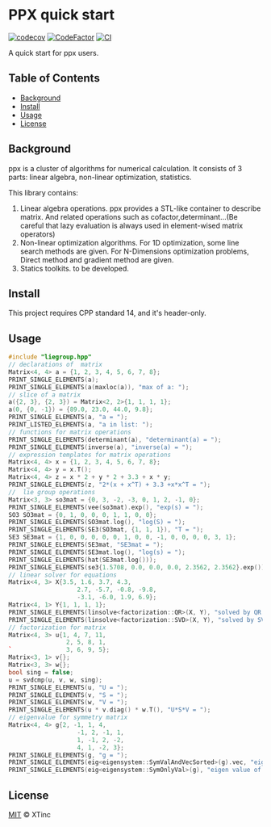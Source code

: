# PPX quick start

[![codecov](https://codecov.io/github/Xtinc/matrix/branch/master/graph/badge.svg?token=VVGCGPHZ2W)](https://codecov.io/github/Xtinc/matrix)
[![CodeFactor](https://www.codefactor.io/repository/github/xtinc/matrix/badge)](https://www.codefactor.io/repository/github/xtinc/matrix)
[![CI](https://github.com/Xtinc/matrix/actions/workflows/main.yml/badge.svg)](https://github.com/Xtinc/matrix/actions/workflows/matrix.yml)

A quick start for ppx users.

## Table of Contents

- [Background](#background)
- [Install](#install)
- [Usage](#usage)
- [License](#license)

## Background

ppx is a cluster of algorithms for numerical calculation. It consists of 3 parts: linear algebra, non-linear optimization, statistics.

This library contains:

1. Linear algebra operations. ppx provides a STL-like container to describe matrix. And related operations such as cofactor,determinant...(Be careful that lazy evaluation is always used in element-wised matrix operators)
2. Non-linear optimization algorithms. For 1D optimization, some line search methods are given.
For N-Dimensions optimization problems, Direct method and gradient method are given.  
3. Statics toolkits. to be developed.

## Install

This project requires CPP standard 14, and it's header-only.

## Usage

```cpp
#include "liegroup.hpp"
// declarations of  matrix
Matrix<4, 4> a = {1, 2, 3, 4, 5, 6, 7, 8};
PRINT_SINGLE_ELEMENTS(a);
PRINT_SINGLE_ELEMENTS(a(maxloc(a)), "max of a: ");
// slice of a matrix
a({2, 3}, {2, 3}) = Matrix<2, 2>{1, 1, 1, 1};
a(0, {0, -1}) = {89.0, 23.0, 44.0, 9.8};
PRINT_SINGLE_ELEMENTS(a, "a = ");
PRINT_LISTED_ELEMENTS(a, "a in list: ");
// functions for matrix operations
PRINT_SINGLE_ELEMENTS(determinant(a), "determinant(a) = ");
PRINT_SINGLE_ELEMENTS(inverse(a), "inverse(a) = ");
// expression templates for matrix operations
Matrix<4, 4> x = {1, 2, 3, 4, 5, 6, 7, 8};
Matrix<4, 4> y = x.T();
Matrix<4, 4> z = x * 2 + y * 2 + 3.3 + x * y;
PRINT_SINGLE_ELEMENTS(z, "2*(x + x^T) + 3.3 +x*x^T = ");
//  lie group operations
Matrix<3, 3> so3mat = {0, 3, -2, -3, 0, 1, 2, -1, 0};
PRINT_SINGLE_ELEMENTS(vee(so3mat).exp(), "exp(s) = ");
SO3 SO3mat = {0, 1, 0, 0, 0, 1, 1, 0, 0};
PRINT_SINGLE_ELEMENTS(SO3mat.log(), "log(S) = ");
PRINT_SINGLE_ELEMENTS(SE3(SO3mat, {1, 1, 1}), "T = ");
SE3 SE3mat = {1, 0, 0, 0, 0, 0, 1, 0, 0, -1, 0, 0, 0, 0, 3, 1};
PRINT_SINGLE_ELEMENTS(SE3mat, "SE3mat = ");
PRINT_SINGLE_ELEMENTS(SE3mat.log(), "log(s) = ");
PRINT_SINGLE_ELEMENTS(hat(SE3mat.log()));
PRINT_SINGLE_ELEMENTS(se3{1.5708, 0.0, 0.0, 0.0, 2.3562, 2.3562}.exp());
// linear solver for equations
Matrix<4, 3> X{3.5, 1.6, 3.7, 4.3,
                   2.7, -5.7, -0.8, -9.8,
                   -3.1, -6.0, 1.9, 6.9};
Matrix<4, 1> Y{1, 1, 1, 1};
PRINT_SINGLE_ELEMENTS(linsolve<factorization::QR>(X, Y), "solved by QR = ");
PRINT_SINGLE_ELEMENTS(linsolve<factorization::SVD>(X, Y), "solved by SVD = ");
// factorization for matrix
Matrix<4, 3> u{1, 4, 7, 11,
                2, 5, 8, 1,
`               3, 6, 9, 5};
Matrix<3, 1> v{};
Matrix<3, 3> w{};
bool sing = false;
u = svdcmp(u, v, w, sing);
PRINT_SINGLE_ELEMENTS(u, "U = ");
PRINT_SINGLE_ELEMENTS(v, "S = ");
PRINT_SINGLE_ELEMENTS(w, "V = ");
PRINT_SINGLE_ELEMENTS(u * v.diag() * w.T(), "U*S*V = ");
// eigenvalue for symmetry matrix
Matrix<4, 4> g{2, -1, 1, 4,
                   -1, 2, -1, 1,
                   1, -1, 2, -2,
                   4, 1, -2, 3};
PRINT_SINGLE_ELEMENTS(g, "g = ");
PRINT_SINGLE_ELEMENTS(eig<eigensystem::SymValAndVecSorted>(g).vec, "eigen vector of g : ");
PRINT_SINGLE_ELEMENTS(eig<eigensystem::SymOnlyVal>(g), "eigen value of g : ");

```

## License

[MIT](LICENSE) © XTinc
